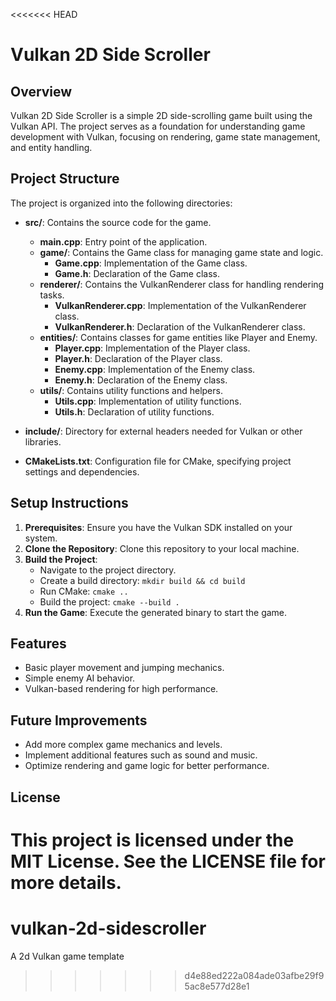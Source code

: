 <<<<<<< HEAD
# Vulkan 2D Side Scroller

## Overview
Vulkan 2D Side Scroller is a simple 2D side-scrolling game built using the Vulkan API. The project serves as a foundation for understanding game development with Vulkan, focusing on rendering, game state management, and entity handling.

## Project Structure
The project is organized into the following directories:

- **src/**: Contains the source code for the game.
  - **main.cpp**: Entry point of the application.
  - **game/**: Contains the Game class for managing game state and logic.
    - **Game.cpp**: Implementation of the Game class.
    - **Game.h**: Declaration of the Game class.
  - **renderer/**: Contains the VulkanRenderer class for handling rendering tasks.
    - **VulkanRenderer.cpp**: Implementation of the VulkanRenderer class.
    - **VulkanRenderer.h**: Declaration of the VulkanRenderer class.
  - **entities/**: Contains classes for game entities like Player and Enemy.
    - **Player.cpp**: Implementation of the Player class.
    - **Player.h**: Declaration of the Player class.
    - **Enemy.cpp**: Implementation of the Enemy class.
    - **Enemy.h**: Declaration of the Enemy class.
  - **utils/**: Contains utility functions and helpers.
    - **Utils.cpp**: Implementation of utility functions.
    - **Utils.h**: Declaration of utility functions.

- **include/**: Directory for external headers needed for Vulkan or other libraries.

- **CMakeLists.txt**: Configuration file for CMake, specifying project settings and dependencies.

## Setup Instructions
1. **Prerequisites**: Ensure you have the Vulkan SDK installed on your system.
2. **Clone the Repository**: Clone this repository to your local machine.
3. **Build the Project**:
   - Navigate to the project directory.
   - Create a build directory: `mkdir build && cd build`
   - Run CMake: `cmake ..`
   - Build the project: `cmake --build .`
4. **Run the Game**: Execute the generated binary to start the game.

## Features
- Basic player movement and jumping mechanics.
- Simple enemy AI behavior.
- Vulkan-based rendering for high performance.

## Future Improvements
- Add more complex game mechanics and levels.
- Implement additional features such as sound and music.
- Optimize rendering and game logic for better performance.

## License
This project is licensed under the MIT License. See the LICENSE file for more details.
=======
# vulkan-2d-sidescroller
A 2d Vulkan game template
>>>>>>> d4e88ed222a084ade03afbe29f95ac8e577d28e1
